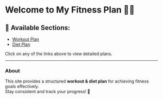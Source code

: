 # Welcome to My Fitness Plan 💪🔥

## 📌 Available Sections:
- [Workout Plan](workout.md)
- [Diet Plan](diet.md)

Click on any of the links above to view detailed plans.

---
### About  
This site provides a structured **workout & diet plan** for achieving fitness goals effectively.  
Stay consistent and track your progress! 🚀  
